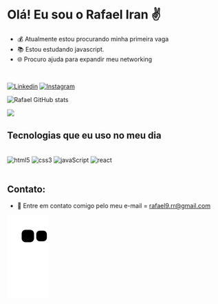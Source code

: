 <div align="left">

 <h1>Olá! Eu sou o Rafael Iran ✌️</h1>

- 💰 Atualmente estou procurando minha primeira vaga
- 📚 Estou estudando javascript.
- 🌐 Procuro ajuda para expandir meu networking
 
<p style="width:575px" align="left">
  <img alt="" src="https://user-images.githubusercontent.com/69468112/199518301-1bb7b252-4eb8-41f9-8281-bc8cef47104f.gif"/>
</p>

[![Linkedin](	https://img.shields.io/badge/LinkedIn-0077B5?style=for-the-badge&logo=linkedin&logoColor=white)](https://www.linkedin.com/in/rafael-iran-a486a7170/)
[![Instagram]( https://img.shields.io/badge/Instagram-E4405F?style=for-the-badge&logo=instagram&logoColor=white)](https://www.instagram.com/rafael__iran/)

![Rafael GitHub stats](https://github-readme-stats.vercel.app/api?username=jailtonj&show_icons=true&theme=dracula)

<div align="left">
    <img height="180em" src="https://github-readme-stats.vercel.app/api/top-langs/?username=JailtonJ&layout=compact&langs_count=7&theme=dark"/>
</div>

## Tecnologias que eu uso no meu dia

<div style="display: inline_block"><br/>
  <img align="center" alt="html5" src="https://img.shields.io/badge/HTML5-E34F26?style=for-the-badge&logo=html5&logoColor=white"/>
  <img align="center" alt="css3" src="https://img.shields.io/badge/CSS3-1572B6?style=for-the-badge&logo=css3&logoColor=white"/>
  <img align="center" alt="javaScript" src="https://img.shields.io/badge/JavaScript-323330?style=for-the-badge&logo=javascript&logoColor=F7DF1E"/>
  <img align="center" alt="react" src="https://img.shields.io/badge/React-20232A?style=for-the-badge&logo=react&logoColor=61DAFB"/>
</div><br/>

## Contato:

- 🏰 Entre em contato comigo pelo meu e-mail = rafael9.rr@gmail.com
    
</div>

![snake gif](https://github.com/JailtonJ/JailtonJ/blob/output/github-contribution-grid-snake.svg)

